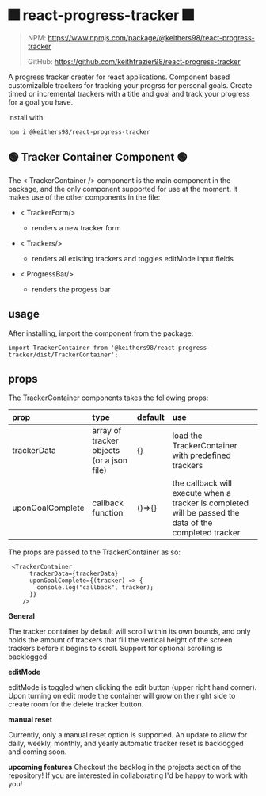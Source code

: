 # 🎆 react-progress-tracker 🎆

> NPM: https://www.npmjs.com/package/@keithers98/react-progress-tracker
>
> GitHub: https://github.com/keithfrazier98/react-progress-tracker

A progress tracker creater for react applications. Component based customizalble trackers for tracking your progrss for personal goals. Create timed or incremental trackers with a title and goal and track your progress for a goal you have.


install with:

`npm i @keithers98/react-progress-tracker`

## 🟢 Tracker Container Component 🟢

The < TrackerContainer /> component is the main component in the package, and the only component supported for use at the moment. It makes use of the other components in the file:

- < TrackerForm/>

  - renders a new tracker form

- < Trackers/>

  - renders all existing trackers and toggles editMode input fields

- < ProgressBar/>
  - renders the progess bar

## usage

After installing, import the component from the package:

`import TrackerContainer from '@keithers98/react-progress-tracker/dist/TrackerContainer';`

## props

The TrackerContainer components takes the following props:

| prop             | type                                      | default|use                                                           |
| :--------------- | :---------------------------------------- | :------| :------------------------------------------------------------ |
| trackerData      | array of tracker objects (or a json file) | {} |load the TrackerContainer with predefined trackers            |
| uponGoalComplete | callback function  | ()=>{}                       | the callback will execute when a tracker is completed will be passed the data of the completed tracker |

The props are passed to the TrackerContainer as so:

```
 <TrackerContainer
      trackerData={trackerData}
      uponGoalComplete={(tracker) => {
        console.log("callback", tracker);
      }}
    /> 
```
    

**General**

The tracker container by default will scroll within its own bounds, and only holds the amount of trackers that fill the vertical height of the screen trackers before it begins to scroll. Support for optional scrolling is backlogged.

**editMode**

editMode is toggled when clicking the edit button (upper right hand corner). Upon turning on edit mode the container will grow on the right side to create room for the delete tracker button.

**manual reset**

Currently, only a manual reset option is supported. An update to allow for daily, weekly, monthly, and yearly automatic tracker reset is backlogged and coming soon.

**upcoming features**
Checkout the backlog in the projects section of the repository! If you are interested in collaborating I'd be happy to work with you!

